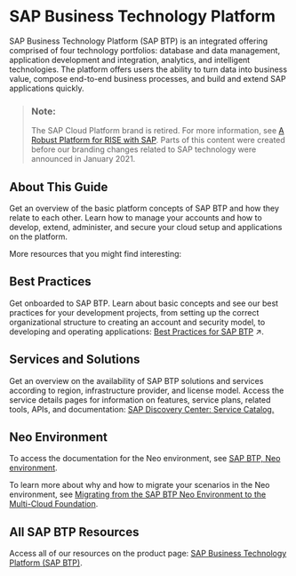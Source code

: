 <!-- loio6a2c1ab5a31b4ed9a2ce17a5329e1dd8 -->

# SAP Business Technology Platform

SAP Business Technology Platform \(SAP BTP\) is an integrated offering comprised of four technology portfolios: database and data management, application development and integration, analytics, and intelligent technologies. The platform offers users the ability to turn data into business value, compose end-to-end business processes, and build and extend SAP applications quickly.


> ### Note:  
> The SAP Cloud Platform brand is retired. For more information, see [A Robust Platform for RISE with SAP](https://blogs.sap.com/2021/01/27/a-robust-platform-for-rise-with-sap/). Parts of this content were created before our branding changes related to SAP technology were announced in January 2021.



<a name="loio6a2c1ab5a31b4ed9a2ce17a5329e1dd8__section_btc_lyr_fnb"/>

## About This Guide

Get an overview of the basic platform concepts of SAP BTP and how they relate to each other. Learn how to manage your accounts and how to develop, extend, administer, and secure your cloud setup and applications on the platform.

More resources that you might find interesting:



<a name="loio6a2c1ab5a31b4ed9a2ce17a5329e1dd8__section_d4s_lyr_fnb"/>

## Best Practices

Get onboarded to SAP BTP. Learn about basic concepts and see our best practices for your development projects, from setting up the correct organizational structure to creating an account and security model, to developing and operating applications: [Best Practices for SAP BTP](https://help.sap.com/viewer/df50977d8bfa4c9a8a063ddb37113c43/Cloud/en-US/9f2bb927464e4d1ba3d13b2d79ca9bd1.html "This document helps you plan and set up your landscape and your lifecycle management for running applications on SAP Business Technology Platform (SAP BTP). It contains best practices and recommendations for planning development projects – from setting up the correct organizational structure to creating an account and security model, to developing and operating applications.") :arrow_upper_right:.



<a name="loio6a2c1ab5a31b4ed9a2ce17a5329e1dd8__section_lxy_lyr_fnb"/>

## Services and Solutions

Get an overview on the availability of SAP BTP solutions and services according to region, infrastructure provider, and license model. Access the service details pages for information on features, service plans, related tools, APIs, and documentation: [SAP Discovery Center: Service Catalog.](http://help.sap.com/disclaimer?site=https://discovery-center.cloud.sap/viewServices)



<a name="loio6a2c1ab5a31b4ed9a2ce17a5329e1dd8__section_ovh_zyr_fnb"/>

## Neo Environment

To access the documentation for the Neo environment, see [SAP BTP, Neo environment](https://help.sap.com/viewer/ea72206b834e4ace9cd834feed6c0e09/Cloud/en-US).

To learn more about why and how to migrate your scenarios in the Neo environment, see [Migrating from the SAP BTP Neo Environment to the Multi-Cloud Foundation](https://help.sap.com/viewer/b017fc4f944e4eb5b31501b3d1b6a1f0/Cloud/en-US/aae4e0ae1cdf434b908c3c8cf3ea942a.html).



<a name="loio6a2c1ab5a31b4ed9a2ce17a5329e1dd8__section_nhv_syr_fnb"/>

## All SAP BTP Resources

Access all of our resources on the product page: [SAP Business Technology Platform \(SAP BTP\)](https://help.sap.com/viewer/product/CP/Cloud/en-US?task=discover_task).


